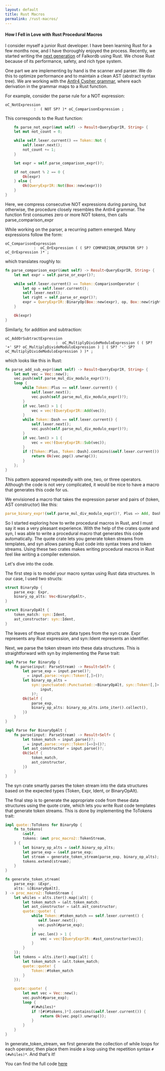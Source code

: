 ```yaml
---
layout: default
title: Rust Macros
permalink: /rust-macros/
---
```


#### How I Fell in Love with Rust Procedural Macros

I consider myself a junior Rust developer. I have been learning Rust for a few months now, and I have thoroughly enjoyed
the process. Recently, we started writing the  [next generation](https://github.com/FalkorDB/falkordb-rs-next-gen) of
Falkordb using Rust. We chose Rust because of its
performance, safety, and rich type system.

One part we are implementing by hand is the scanner and parser. We do this to optimize performance and to maintain a
clean AST (abstract syntax tree). We are working with
the [Antlr4 Cypher grammar](https://github.com/FalkorDB/falkordb-rs-next-gen/blob/main/graph/src/Cypher.g4), where each
derivation in the grammar
maps to a Rust function.

For example, consider the parse rule for a NOT expression:

```antlr
oC_NotExpression
             :  ( NOT SP? )* oC_ComparisonExpression ;
```

This corresponds to the Rust function:

```rust 
    fn parse_not_expr(&mut self) -> Result<QueryExprIR, String> {
    let mut not_count = 0;

    while self.lexer.current() == Token::Not {
        self.lexer.next();
        not_count += 1;
    }

    let expr = self.parse_comparison_expr()?;

    if not_count % 2 == 0 {
        Ok(expr)
    } else {
        Ok(QueryExprIR::Not(Box::new(expr)))
    }
}
```

Here, we compress consecutive NOT expressions during parsing, but otherwise, the procedure closely resembles the Antlr4
grammar. The function first consumes zero or more NOT tokens, then calls parse_comparison_expr

While working on the parser, a recurring pattern emerged. Many expressions follow the form:

```antlrv4
oC_ComparisonExpression
             :  oC_OrExpression ( ( SP? COMPARISON_OPERATOR SP? ) oC_OrExpression )* ;
```

which translates roughly to:

```rust
fn parse_comparison_expr(&mut self) -> Result<QueryExprIR, String> {
    let mut expr = self.parse_or_expr()?;

    while self.lexer.current() == Token::ComparisonOperator {
        let op = self.lexer.current();
        self.lexer.next();
        let right = self.parse_or_expr()?;
        expr = QueryExprIR::BinaryOp(Box::new(expr), op, Box::new(right));
    }

    Ok(expr)
}
```

Similarly, for addition and subtraction:

```antlrv4
oC_AddOrSubtractExpression
                       :  oC_MultiplyDivideModuloExpression ( ( SP? '+' SP? oC_MultiplyDivideModuloExpression ) | ( SP? '-' SP? oC_MultiplyDivideModuloExpression ) )* ;

```

which looks like this in Rust:

```rust
fn parse_add_sub_expr(&mut self) -> Result<QueryExprIR, String> {
    let mut vec = Vec::new();
    vec.push(self.parse_mul_div_modulo_expr()?);
    loop {
        while Token::Plus == self.lexer.current() {
            self.lexer.next();
            vec.push(self.parse_mul_div_modulo_expr()?);
        }
        if vec.len() > 1 {
            vec = vec!(QueryExprIR::Add(vec));
        }
        while Token::Dash == self.lexer.current() {
            self.lexer.next();
            vec.push(self.parse_mul_div_modulo_expr()?);
        }
        if vec.len() > 1 {
            vec = vec!(QueryExprIR::Sub(vec));
        }
        if ![Token::Plus, Token::Dash].contains(&self.lexer.current()) {
            return Ok(vec.pop().unwrap());
        }
    };
}
```

This pattern appeared repeatedly with one, two, or three operators. Although the code is not very complicated, it would
be nice to have a macro that generates this code for us.

We envisioned a macro that takes the expression parser and pairs of (token, AST constructor) like this:

```rust
parse_binary_expr!(self.parse_mul_div_modulo_expr()?, Plus => Add, Dash => Sub);
```

So I started exploring how to write procedural macros in Rust, and I must say it was a very pleasant experience. With
the help of the crates quote and syn, I was able to write a procedural macro that generates this code automatically. The
quote crate lets you generate token streams from templates, and syn allows parsing Rust code into syntax trees and token
streams. Using these two crates makes writing procedural macros in Rust feel like writing a compiler extension.

Let's dive into the code.

The first step is to model your macro syntax using Rust data structures. In our case, I used two structs:

```rust
struct BinaryOp {
    parse_exp: Expr,
    binary_op_alts: Vec<BinaryOpAlt>,
}

struct BinaryOpAlt {
    token_match: syn::Ident,
    ast_constructor: syn::Ident,
}
```

The leaves of these structs are data types from the syn crate. Expr represents any Rust expression, and syn::Ident
represents an identifier.

Next, we parse the token stream into these data structures. This is straightforward with syn by implementing the Parse
trait:

```rust
impl Parse for BinaryOp {
    fn parse(input: ParseStream) -> Result<Self> {
        let parse_exp = input.parse()?;
        _ = input.parse::<syn::Token![,]>()?;
        let binary_op_alts =
            syn::punctuated::Punctuated::<BinaryOpAlt, syn::Token![,]>::parse_separated_nonempty(
                input,
            )?;
        Ok(Self {
            parse_exp,
            binary_op_alts: binary_op_alts.into_iter().collect(),
        })
    }
}

impl Parse for BinaryOpAlt {
    fn parse(input: ParseStream) -> Result<Self> {
        let token_match = input.parse()?;
        _ = input.parse::<syn::Token![=>]>()?;
        let ast_constructor = input.parse()?;
        Ok(Self {
            token_match,
            ast_constructor,
        })
    }
}
```

The syn crate smartly parses the token stream into the data structures based on the expected types (Token, Expr, Ident,
or BinaryOpAlt).

The final step is to generate the appropriate code from these data structures using the quote crate, which lets you
write Rust code templates that generate token streams. This is done by implementing the ToTokens trait:

```rust
impl quote::ToTokens for BinaryOp {
    fn to_tokens(
        &self,
        tokens: &mut proc_macro2::TokenStream,
    ) {
        let binary_op_alts = &self.binary_op_alts;
        let parse_exp = &self.parse_exp;
        let stream = generate_token_stream(parse_exp, binary_op_alts);
        tokens.extend(stream);
    }
}

fn generate_token_stream(
    parse_exp: &Expr,
    alts: &[BinaryOpAlt],
) -> proc_macro2::TokenStream {
    let whiles = alts.iter().map(|alt| {
        let token_match = &alt.token_match;
        let ast_constructor = &alt.ast_constructor;
        quote::quote! {
            while Token::#token_match == self.lexer.current() {
               self.lexer.next();
               vec.push(#parse_exp);
            }
            if vec.len() > 1 {
                vec = vec![QueryExprIR::#ast_constructor(vec)];
            }
        }
    });
    let tokens = alts.iter().map(|alt| {
        let token_match = &alt.token_match;
        quote::quote! {
            Token::#token_match
        }
    });

    quote::quote! {
        let mut vec = Vec::new();
        vec.push(#parse_exp);
        loop {
            #(#whiles)*
            if ![#(#tokens,)*].contains(&self.lexer.current()) {
                return Ok(vec.pop().unwrap());
            }
        }
    }
}

```

In generate_token_stream, we first generate the collection of while loops for each operator, then place them inside a
loop using the repetition syntax `#(#whiles)*`. And that's it!

You can find the full code [here](https://github.com/FalkorDB/falkordb-rs-next-gen/tree/main/falkordb-macro)







